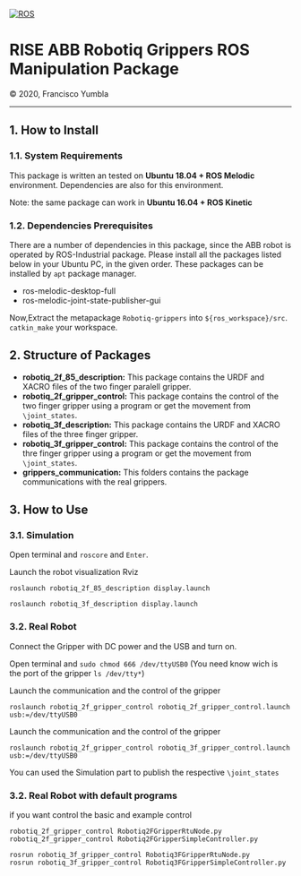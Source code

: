 [![ROS](http://www.ros.org/wp-content/uploads/2013/10/rosorg-logo1.png)](http://www.ros.org/)

<h1 style="border:none"> RISE ABB Robotiq Grippers ROS Manipulation Package </h1>
&copy; 2020, Francisco Yumbla

<hr>

## 1. How to Install

### 1.1. System Requirements

This package is written an tested on **Ubuntu 18.04 + ROS Melodic** environment. Dependencies are also for this environment.

Note: the same package can work in **Ubuntu 16.04 + ROS Kinetic**

### 1.2. Dependencies Prerequisites

There are a number of dependencies in this package, since the ABB robot is operated by ROS-Industrial package. Please install all the packages listed below in your Ubuntu PC, in the given order. These packages can be installed by `apt` package manager.

* ros-melodic-desktop-full
* ros-melodic-joint-state-publisher-gui

Now,Extract the metapackage `Robotiq-grippers` into `${ros_workspace}/src`. `catkin_make` your workspace.

## 2. Structure of Packages

* **robotiq_2f_85_description:** This package contains the URDF and XACRO files of the two finger paralell gripper.
* **robotiq_2f_gripper_control:** This package contains the control of the two finger gripper using a program or get the movement from `\joint_states`.
* **robotiq_3f_description:** This package contains the URDF and XACRO files of the three finger gripper.
* **robotiq_3f_gripper_control:** This package contains the control of the thre finger gripper using a program or get the movement from `\joint_states`.
* **grippers_communication:** This folders contains the package communications with the real grippers.

## 3. How to Use

### 3.1. Simulation

Open terminal and `roscore` and `Enter`. 


Launch the robot visualization Rviz

   ```
   roslaunch robotiq_2f_85_description display.launch
   ```

   ```
   roslaunch robotiq_3f_description display.launch
   ```


### 3.2. Real Robot

Connect the Gripper with DC power and the USB and turn on. 

Open terminal and `sudo chmod 666 /dev/ttyUSB0` (You need know wich is the port of the gripper `ls /dev/tty*`)



Launch the communication and the control of the gripper
   ```
   roslaunch robotiq_2f_gripper_control robotiq_2f_gripper_control.launch usb:=/dev/ttyUSB0
   ```

Launch the communication and the control of the gripper
   ```
   roslaunch robotiq_2f_gripper_control robotiq_3f_gripper_control.launch usb:=/dev/ttyUSB0
   ```

You can used the Simulation part to publish the respective `\joint_states`


### 3.2. Real Robot with default programs

if you want control the basic and example control
   ```
   robotiq_2f_gripper_control Robotiq2FGripperRtuNode.py 
   robotiq_2f_gripper_control Robotiq2FGripperSimpleController.py 
   ```
   ```
   rosrun robotiq_3f_gripper_control Robotiq3FGripperRtuNode.py
   rosrun robotiq_3f_gripper_control Robotiq3FGripperSimpleController.py
   ```